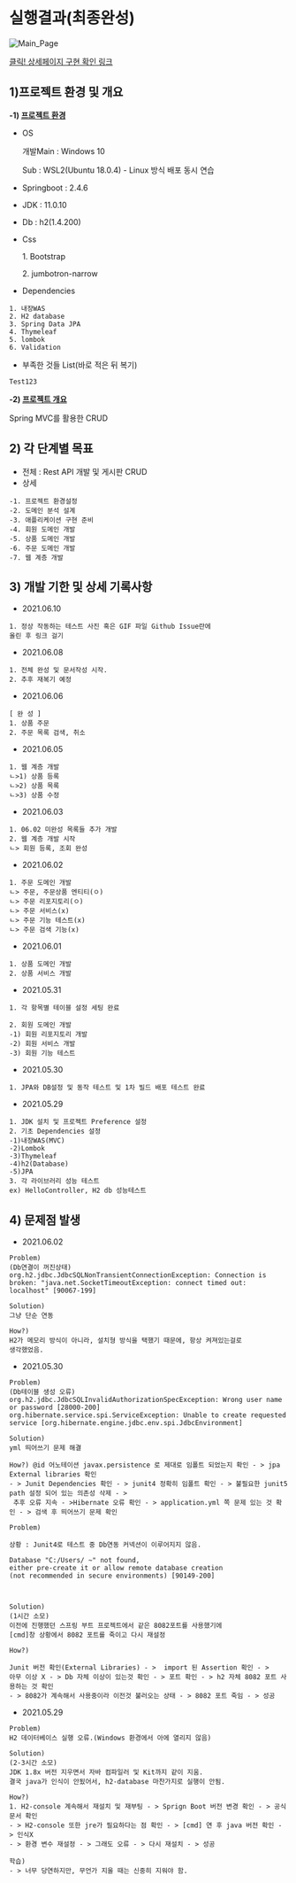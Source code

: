 # 실행결과(최종완성)

![Main_Page](https://user-images.githubusercontent.com/59603054/120926322-55a53e00-c717-11eb-9105-70149c33c0bf.jpg)

[클릭! 상세페이지 구현 확인 링크](https://github.com/thsdimaker/springbootWebservice/issues/1)

## 1)프로젝트 환경 및 개요

**-1) <u>프로젝트 환경</u>**
* OS
  
  개발Main : Windows 10
  
  Sub : WSL2(Ubuntu 18.0.4) - Linux 방식 배포 동시 연습


* Springboot : 2.4.6

  
* JDK : 11.0.10


* Db : h2(1.4.200)
  

* Css

<ol>1. Bootstrap</ol>
<ol>2. jumbotron-narrow</ol>

* Dependencies
```
1. 내장WAS
2. H2 database
3. Spring Data JPA
4. Thymeleaf
5. lombok
6. Validation
```
  
* 부족한 것들 List(바로 적은 뒤 복기)
```
Test123
```



**-2) <u>프로젝트 개요</u>**

Spring MVC를 활용한 CRUD

## 2) 각 단계별 목표
* 전체 : Rest API 개발 및 게시판 CRUD
* 상세
```
-1. 프로젝트 환경설정
-2. 도메인 분석 설계
-3. 애플리케이션 구현 준비
-4. 회원 도메인 개발
-5. 상품 도메인 개발
-6. 주문 도메인 개발
-7. 웹 계층 개발
```


## 3) 개발 기한 및 상세 기록사항

* 2021.06.10

```
1. 정상 작동하는 테스트 사진 혹은 GIF 파일 Github Issue란에
올린 후 링크 걸기
```

* 2021.06.08

```
1. 전체 완성 및 문서작성 시작.
2. 추후 재복기 예정
```



* 2021.06.06

```
[ 완 성 ]
1. 상품 주문
2. 주문 목록 검색, 취소
```

* 2021.06.05

```
1. 웹 계층 개발
ㄴ>1) 상품 등록
ㄴ>2) 상품 목록
ㄴ>3) 상품 수정
```


* 2021.06.03

```
1. 06.02 미완성 목록들 추가 개발 
2. 웹 계층 개발 시작
ㄴ> 회원 등록, 조회 완성

```


* 2021.06.02
```
1. 주문 도메인 개발
ㄴ> 주문, 주문상품 엔티티(ㅇ)
ㄴ> 주문 리포지토리(ㅇ)
ㄴ> 주문 서비스(x)
ㄴ> 주문 기능 테스트(x)
ㄴ> 주문 검색 기능(x)
```


* 2021.06.01
```
1. 상품 도메인 개발
2. 상품 서비스 개발

```

* 2021.05.31

```
1. 각 항목별 테이블 설정 세팅 완료

2. 회원 도메인 개발
-1) 회원 리포지토리 개발
-2) 회원 서비스 개발
-3) 회원 기능 테스트
```

* 2021.05.30
```
1. JPA와 DB설정 및 동작 테스트 및 1차 빌드 배포 테스트 완료
```



* 2021.05.29

```
1. JDK 설치 및 프로젝트 Preference 설정
2. 기초 Dependencies 설정
-1)내장WAS(MVC)
-2)Lombok
-3)Thymeleaf
-4)h2(Database)
-5)JPA
3. 각 라이브러리 성능 테스트
ex) HelloController, H2 db 성능테스트
```

## 4) 문제점 발생

* 2021.06.02
```
Problem)
(Db연결이 꺼진상태)
org.h2.jdbc.JdbcSQLNonTransientConnectionException: Connection is broken: "java.net.SocketTimeoutException: connect timed out: localhost" [90067-199]

Solution)
그냥 단순 연동

How?)
H2가 메모리 방식이 아니라, 설치형 방식을 택했기 때문에, 항상 켜져있는걸로
생각했었음. 
```

* 2021.05.30

```
Problem)
(Db테이블 생성 오류)
org.h2.jdbc.JdbcSQLInvalidAuthorizationSpecException: Wrong user name or password [28000-200]
org.hibernate.service.spi.ServiceException: Unable to create requested service [org.hibernate.engine.jdbc.env.spi.JdbcEnvironment]

Solution)
yml 띄어쓰기 문제 해결

How?) @id 어노테이션 javax.persistence 로 제대로 임폴트 되었는지 확인 - > jpa External libraries 확인
- > Junit Dependencies 확인 - > junit4 정확히 임폴트 확인 - > 불필요한 junit5 path 설정 되어 있는 의존성 삭제 - >
 추후 오류 지속 - >Hibernate 오류 확인 - > application.yml 쪽 문제 있는 것 확인 - > 검색 후 띄어쓰기 문제 확인
```


```
Problem)

상황 : Junit4로 테스트 중 Db연동 커넥션이 이루어지지 않음.

Database "C:/Users/ ~" not found, 
either pre-create it or allow remote database creation 
(not recommended in secure environments) [90149-200] 



Solution)
(1시간 소모)
이전에 진행했던 스프링 부트 프로젝트에서 같은 8082포트를 사용했기에
[cmd]창 상황에서 8082 포트를 죽이고 다시 재설정

How?)

Junit 버전 확인(External Libraries) - >  import 된 Assertion 확인 - > 
아무 이상 X - > Db 자체 이상이 있는것 확인 - > 포트 확인 - > h2 자체 8082 포트 사용하는 것 확인
- > 8082가 계속해서 사용중이라 이전것 불러오는 상태 - > 8082 포트 죽임 - > 성공

```


* 2021.05.29
```
Problem)
H2 데이터베이스 실행 오류.(Windows 환경에서 아에 열리지 않음)

Solution)
(2-3시간 소모)
JDK 1.8x 버전 지우면서 자바 컴파일러 및 Kit까지 같이 지움.
결국 java가 인식이 안됬어서, h2-database 마찬가지로 실행이 안됨.

How?)
1. H2-console 계속해서 재설치 및 재부팅 - > Sprign Boot 버전 변경 확인 - > 공식 문서 확인
- > H2-console 또한 jre가 필요하다는 점 확인 - > [cmd] 연 후 java 버전 확인 - > 인식X
- > 환경 변수 재설정 - > 그래도 오류 - > 다시 재설치 - > 성공  

학습)
- > 너무 당연하지만, 무언가 지울 때는 신중히 지워야 함.
``` 
  
 
